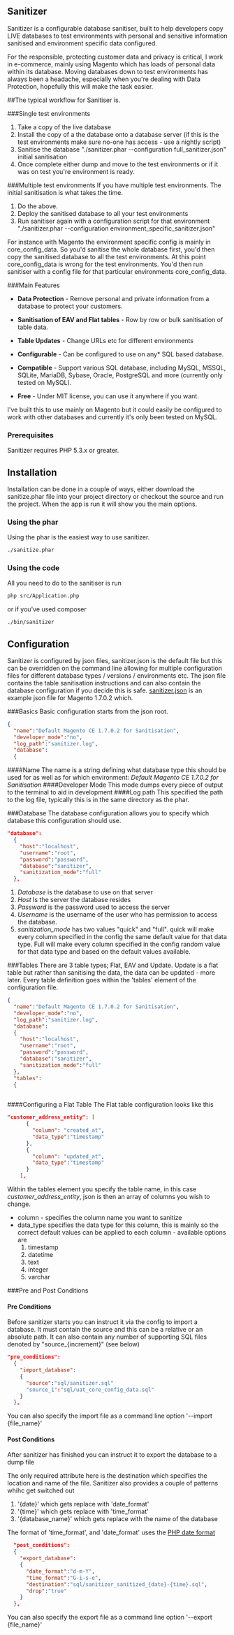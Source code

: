 ## Sanitizer
Sanitizer is a configurable database sanitiser, built to help developers copy LIVE databases to test environments with personal and sensitive information sanitised and environment specific data configured.

For the responsible, protecting customer data and privacy is critical, I work in e-commerce, mainly using Magento which has loads of personal data within its database.
Moving databases down to test environments has always been a headache, especially when you're dealing with Data Protection, hopefully this will make the task easier.


##The typical workflow for Sanitiser is.

###Single test environments
1. Take a copy of the live database
2. Install the copy of a the database onto a database server (if this is the test environments make sure no-one has access - use a nightly script)
3. Sanitise the database "./sanitizer.phar --configuration full_sanitizer.json" initial sanitisation
4. Once complete either dump and move to the test environments or if it was on test you're environment is ready.


###Multiple test environments
If you have multiple test environments. The initial sanitisation is what takes the time.
1. Do the above.
2. Deploy the sanitised database to all your test environments
3. Run sanitiser again with a configuration script for that environment "./sanitizer.phar --configuration environment_specific_sanitizer.json"

For instance with Magento the environment specific config is mainly in core_config_data. So you'd sanitise the whole database first, you'd then copy the sanitised database to all the test environments.
At this point core_config_data is wrong for the test environments. You'd then run sanitiser with a config file for that particular environments core_config_data.

###Main Features

* **Data Protection** - Remove personal and private information from a database to protect your customers.

* **Sanitisation of EAV and Flat tables** - Row by row or bulk sanitisation of table data.

* **Table Updates** - Change URLs etc for different environments

* **Configurable** - Can be configured to use on any* SQL based database.

* **Compatible** - Support various SQL database, including MySQL, MSSQL, SQLite, MariaDB, Sybase, Oracle, PostgreSQL and more (currently only tested on MySQL).

* **Free** - Under MIT license, you can use it anywhere if you want.

I've built this to use mainly on Magento but it could easily be configured to work with other databases and currently it's only been tested on MySQL.

### Prerequisites

Sanitizer requires PHP 5.3.x or greater.

## Installation

Installation can be done in a couple of ways, either download the sanitize.phar file into your project directory or checkout the source and run the project. When the app is run it will show you the main options.

### Using the phar
Using the phar is the easiest way to use sanitizer. 

```bash
./sanitize.phar
```

### Using the code
All you need to do to the sanitiser is run

```bash
php src/Application.php
```
or if you've used composer

```bash
./bin/sanitizer
```

## Configuration
Sanitizer is configured by json files, sanitizer.json is the default file but this can be overridden on the command line allowing for multiple configuration files for different database types / versions / environments etc. The json file contains the table sanitisation instructions and can also contain the database configuration if you decide this is safe. [sanitizer.json](sanitizer.json) is an example json file for Magento 1.7.0.2 which.

###Basics
Basic configuration starts from the json root. 

```json
{
  "name":"Default Magento CE 1.7.0.2 for Sanitisation",
  "developer_mode":"no",
  "log_path":"sanitizer.log",
  "database":
  {
```
####Name
The name is a string defining what database type this should be used for as well as for which environment: *Default Magento CE 1.7.0.2 for Sanitisation*
####Developer Mode
This mode dumps every piece of output to the terminal to aid in development
####Log path
This specified the path to the log file, typically this is in the same directory as the phar. 

###Database
The database configuration allows you to specify which database this configuration should use. 

```json
"database":
  {
    "host":"localhost",
    "username":"root",
    "password":"password",
    "database":"sanitizer",
    "sanitization_mode":"full"
  },
```

1. _Database_ is the database to use on that server
2. _Host_ Is the server the database resides
3. _Password_ is the password used to access the server
4. _Username_ is the username of the user who has permission to access the database. 
5. _sanitization_mode_ has two values "quick" and "full". quick will make every column specified in the config the same default value for that data type. Full will make every column specified in the config random value for that data type and based on the default values available.

###Tables
There are 3 table types; Flat, EAV and Update. Update is a flat table but rather than sanitising the data, the data can be updated - more later.
Every table definition goes within the 'tables' element of the configuration file. 

```json
{
  "name":"Default Magento CE 1.7.0.2 for Sanitisation",
  "developer_mode":"no",
  "log_path":"sanitizer.log",
  "database":
  {
    "host":"localhost",
    "username":"root",
    "password":"password",
    "database":"sanitizer",
    "sanitization_mode":"full"
  },
  "tables":
  {
   
```

####Configuring a Flat Table
The Flat table configuration looks like this
```json
"customer_address_entity": [
      {
        "column": "created_at",
        "data_type":"timestamp"
      },
      {
        "column": "updated_at",
        "data_type":"timestamp"
      }
    ],
```

Within the tables element you specify the table name, in this case *customer_address_entity*, json is then an array of columns you wish to change. 

* column - specifies the column name you want to sanitize
* data_type specifies the data type for this column, this is mainly so the correct default values can be applied to each column - available options are
   1. timestamp
   2. datetime
   3. text
   4. integer
   5. varchar

###Pre and Post Conditions

#### Pre Conditions

Before sanitizer starts you can instruct it via the config to import a database. It must contain the
source and this can be a relative or an absolute path. 
It can also contain any number of supporting SQL files denoted by "source_{increment}" (see below)

```json
"pre_conditions":
  {
    "import_database":
    {
      "source":"sql/sanitizer.sql"
      "source_1":"sql/uat_core_config_data.sql"
    }
  },
```

You can also specify the import file as a command line option '--import {file_name}'

#### Post Conditions

After sanitizer has finished you can instruct it to export the database to a dump file

The only required attribute here is the destination which specifies the location and
name of the file. Sanitizer also provides a couple of patterns whihc get switched out

1. '{date}' which gets replace with 'date_format'
2. '{time}' which gets replace with 'time_format'
3. '{database_name}' which gets replace with the name of the database

The format of 'time_format', and 'date_format' uses the [PHP date format](http://php.net/manual/en/function.date.php)

```json
  "post_conditions":
  {
    "export_database":
    {
      "date_format":"d-m-Y",
      "time_format":"G-i-s-e",
      "destination":"sql/sanitizer_sanitized_{date}-{time}.sql",
      "drop":"true"
    }
  },
```

You can also specify the export file as a command line option '--export {file_name}'